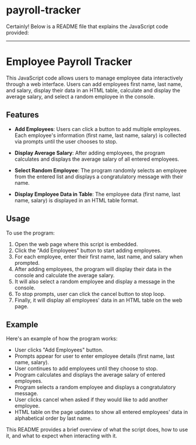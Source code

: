 # payroll-tracker

Certainly! Below is a README file that explains the JavaScript code provided:

---

# Employee Payroll Tracker

This JavaScript code allows users to manage employee data interactively through a web interface. Users can add employees first name, last name, and salary, display their data in an HTML table, calculate and display the average salary, and select a random employee in the console.

## Features

- **Add Employees**: Users can click a button to add multiple employees. Each employee's information (first name, last name, salary) is collected via prompts until the user chooses to stop.
  
- **Display Average Salary**: After adding employees, the program calculates and displays the average salary of all entered employees.
  
- **Select Random Employee**: The program randomly selects an employee from the entered list and displays a congratulatory message with their name.

- **Display Employee Data in Table**: The employee data (first name, last name, salary) is displayed in an HTML table format.

## Usage

To use the program:

1. Open the web page where this script is embedded.
2. Click the "Add Employees" button to start adding employees.
3. For each employee, enter their first name, last name, and salary when prompted.
4. After adding employees, the program will display their data in the console and calculate the average salary.
5. It will also select a random employee and display a message in the console.
6. To stop prompts, user can click the cancel button to stop loop.
6. Finally, it will display all employees' data in an HTML table on the web page.

## Example

Here's an example of how the program works:

- User clicks "Add Employees" button.
- Prompts appear for user to enter employee details (first name, last name, salary).
- User continues to add employees until they choose to stop.
- Program calculates and displays the average salary of entered employees.
- Program selects a random employee and displays a congratulatory message.
- User clicks cancel when asked if they would like to add another employee.
- HTML table on the page updates to show all entered employees' data in alphabetical order by last name.


This README provides a brief overview of what the script does, how to use it, and what to expect when interacting with it.